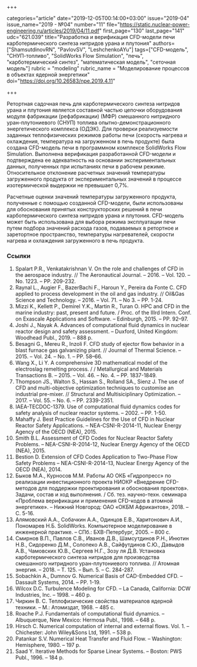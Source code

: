 +++

categories="article"
date="2019-12-05T00:14:00+03:00"
issue="2019-04"
issue_name="2019 - №04"
number="11"
file="https://static.nuclear-power-engineering.ru/articles/2019/04/11.pdf"
first_page="130"
last_page="141"
udc="621.039"
title="Разработка и верификация CFD-модели печи карботермического синтеза нитридов урана и плутония"
authors=["ShamsutdinovRN", "PavlovSV", "LeshchenkoAYu"]
tags=["CFD-модель", "СНУП-топливо", "SolidWorks Flow Simulation", "печь", "карботермический синтез", "математическая модель", "сеточная модель"]
rubric = "modeling"
rubric_name = "Моделирование процессов в объектах ядерной энергетики"
doi="https://doi.org/10.26583/npe.2019.4.11"

+++

Ретортная садочная печь для карботермического синтеза нитридов урана и плутония является составной частью цепочки оборудования модуля фабрикации (рефабрикации) (МФР) смешанного нитридного уран-плутониевого (СНУП) топлива опытно-демонстрационного энергетического комплекса (ОДЭК). Для проверки реализуемости заданных теплофизических режимов работы печи (скорость нагрева и охлаждения, температура на загруженном в печь продукте) была создана CFD-модель печи в программном комплексе SolidWorks Flow Simulation. Выполнена верификация разработанной CFD-модели и подтверждена ее адекватность на основании экспериментальных данных, полученных при испытаниях печи в рабочем режиме. Относительное отклонение расчетных значений температуры загруженного продукта от экспериментальных значений в процессе изотермической выдержки не превышает 0,7%.

Расчетные оценки значений температуры загруженного продукта, полученные с помощью созданной CFD-модели, были использованы для обоснования принятых конструкторских решений в печи карботермического синтеза нитридов урана и плутония. CFD-модель может быть использована для выбора режима эксплуатации печи путем подбора значений расхода газов, подаваемых в ретортное и заретортное пространство, температуры нагревателей, скорости нагрева и охлаждения загруженного в печь продукта.

### Ссылки

1. Spalart P.R., Venkatakrishnan V. On the role and challenges of CFD in the aerospace industry. // The Aeronautical Journal. – 2016. – Vol. 120. – No. 1223. – PP. 209-232.
2. Raynal L., Augier F., BazerBachi F., Haroun Y., Pereira da Fonte C. CFD applied to process development in the oil and gas industry. // Oil&Gas Science and Technology. – 2016. – Vol. 71. – No 3. – PP. 1-24.
3. Mizzi K., Kellett P., Demirel Y.K., Martin R., Turan O. HPC and CFD in the marine industry: past, present and future. / Proc. of the IIIrd Intern. Conf. on Exascale Applications and Software. – Edinburgh, 2015. – PP. 92–97.
4. Joshi J., Nayak A. Advances of computational fluid dynamics in nuclear reactor design and safety assessment. – Duxford, United Kingdom: Woodhead Publ., 2019. – 888 p.
5. Besagni G., Mereu R., Inzoli F. CFD study of ejector flow behavior in a blast furnace gas galvanizing plant. // Journal of Thermal Science. – 2015. – Vol. 24. – No. 1. – PP. 58–66.
6. Wang X., Li Y. A comprehensive 3D mathematical model of the electroslag remelting process. / / Metallurgical and Materials Transactions B. – 2015. – Vol. 46. – No. 4. – PP. 1837-1849.
7. Thompson JS., Walton S., Hassan S., Rolland SA., Sienz J. The use of CFD and multi-objective optimization techniques to customise an industrial pre-mixer. // Structural and Multisiciplinary Optimization. – 2017. – Vol. 55. – No. 6. – PP. 2339-2351.
8. IAEA-TECDOC-1379. Use of computational fluid dynamics codes for safety analysis of nuclear reactor systems. – 2002. – PP. 1-50.
9. Mahaffy J. Best Practice Guidelines for the Use of CFD in Nuclear Reactor Safety Applications. – NEA-CSNI-R-2014-11, Nuclear Energy Agency of the OECD (NEA), 2015.
10. Smith B.L. Assessment of CFD Codes for Nuclear Reactor Safety Problems. – NEA-CSNI-R-2014-12, Nuclear Energy Agency of the OECD (NEA), 2015.
11. Bestion D. Extension of CFD Codes Application to Two-Phase Flow Safety Problems – NEA-CSNI-R-2014-13, Nuclear Energy Agency of the OECD (NEA), 2014.
12. Быков М.А., Курносов М.М. Работы АО ОКБ «Гидропресс» по реализации инвестиционного проекта НИОКР «Внедрение CFD-методов для поддержки проектирования и обоснования проектов». Задачи, состав и ход выполнения. / Сб. тез. научно-техн. семинара «Проблема верификации и применения CFD-кодов в атомной энергетике». – Нижний Новгород: ОАО «ОКБМ Африкантов», 2018. – С. 5-16.
13. Алямовский А.А., Собачкин А.А., Одинцов Е.В., Харитонович А.И., Пономарев Н.Б. SolidWorks. Компьютерное моделирование в инженерной практике. – СПб.: БХВ-Петербург, 2005. – 800 с.
14. Смирнов В.П., Павлов С.В., Иванов Д.В., Шамсутдинов Р.Н., Инютин Н.В., Сидоренко Д.М., Солопеко А.В., Сайфутдинов С.Ю., Давыдов А.В., Чамовских Ю.В., Сергеев Н.Г., Зозу ля Д.В. Установка карботермического синтеза нитридов для производства смешанного нитридного уран-плутониевого топлива. // Атомная энергия. – 2018. – Т. 125. – Вып. 5. – С. 284-287.
15. Sobachkin A., Dumnov G. Numerical Basis of CAD-Embedded CFD. – Dassault Systems, 2014. – PP. 1-19.
16. Wilcox D.C. Turbulence Modeling for CFD. – La Canada, California: DCW Industries, Inc. – 1998. – 460 p.
17. Чиркин В. С. Теплофизические свойства материалов ядерной техники. – М.: Атомиздат, 1968. – 485 с.
18. Roache P.J. Fundamentals of computational fluid dynamics. – Albuquerque, New Mexico: Hermosa Publ., 1998. – 648 p.
19. Hirsch C. Numerical computation of internal and external flows. Vol. 1. – Chichester: John Wiley&Sons Ltd, 1991. – 538 p.
20. Patankar S.V. Numerical Heat Transfer and Fluid Flow. – Washington: Hemisphere, 1980. – 197 p.
21. Saad Y. Iterative Methods for Sparse Linear Systems. – Boston: PWS Publ., 1996. – 184 p.